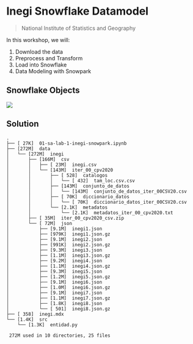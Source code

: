 # Inegi Snowflake Datamodel

> National Institute of Statistics and Geography

In this workshop, we will:

1. Download the data
2. Preprocess and Transform
3. Load into Snowflake
4. Data Modeling with Snowpark

## Snowflake Objects

![](https://user-images.githubusercontent.com/62965911/211294409-8070a0d0-21ba-4861-8ca2-4da4090b37a8.png)

## Solution

```
.
├── [ 27K]  01-sa-lab-1-inegi-snowpark.ipynb
├── [272M]  data
│   └── [272M]  inegi
│       ├── [166M]  csv
│       │   ├── [ 23M]  inegi.csv
│       │   └── [143M]  iter_00_cpv2020
│       │       ├── [ 528]  catalogos
│       │       │   └── [ 432]  tam_loc.csv.csv
│       │       ├── [143M]  conjunto_de_datos
│       │       │   └── [143M]  conjunto_de_datos_iter_00CSV20.csv
│       │       ├── [ 70K]  diccionario_datos
│       │       │   └── [ 70K]  diccionario_datos_iter_00CSV20.csv
│       │       └── [2.1K]  metadatos
│       │           └── [2.1K]  metadatos_iter_00_cpv2020.txt
│       ├── [ 35M]  iter_00_cpv2020_csv.zip
│       └── [ 72M]  json
│           ├── [9.1M]  inegi1.json
│           ├── [979K]  inegi1.json.gz
│           ├── [9.1M]  inegi2.json
│           ├── [991K]  inegi2.json.gz
│           ├── [9.3M]  inegi3.json
│           ├── [1.1M]  inegi3.json.gz
│           ├── [9.2M]  inegi4.json
│           ├── [1.1M]  inegi4.json.gz
│           ├── [9.3M]  inegi5.json
│           ├── [1.2M]  inegi5.json.gz
│           ├── [9.1M]  inegi6.json
│           ├── [1.0M]  inegi6.json.gz
│           ├── [9.1M]  inegi7.json
│           ├── [1.1M]  inegi7.json.gz
│           ├── [1.8K]  inegi8.json
│           └── [ 501]  inegi8.json.gz
├── [ 358]  inegi.mdx
└── [1.4K]  src
    └── [1.3K]  entidad.py

 272M used in 10 directories, 25 files
```